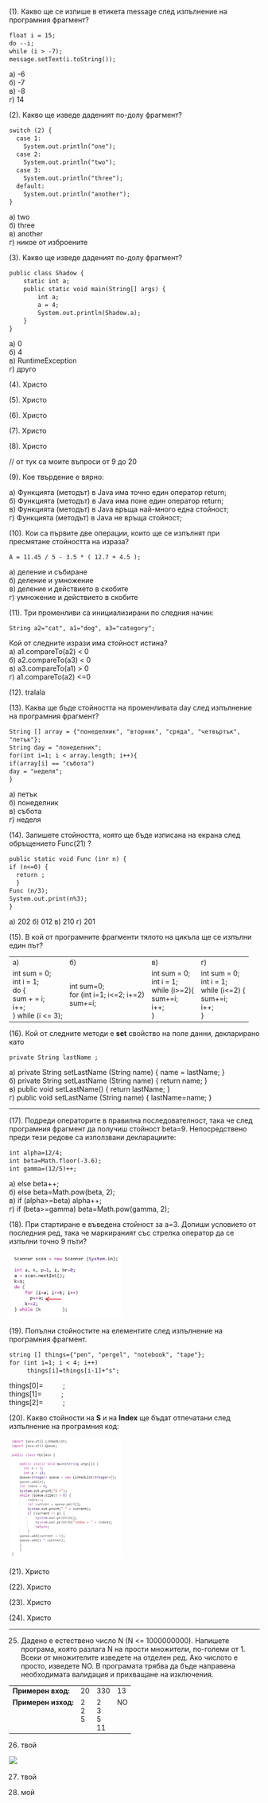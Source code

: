 <style>
  .markdown-body .highlight pre, .markdown-body pre, .markdown-body .highlight {
    background-color: transparent;
  }
</style>

(1). Какво ще се изпише в етикета message след изпълнение на програмния фрагмент?

```
float i = 15;
do --i;
while (i > -7);
message.setText(i.toString());
```

а) -6 <br>
б) -7 <br>
в) -8 <br>
г) 14 <br>

(2). Kакво ще изведе даденият по-долу фрагмент?

```
switch (2) {
  case 1:
    System.out.println("one");
  case 2:
    System.out.println("two");
  case 3:
    System.out.println("three");
  default:
    System.out.println("another");
}
```

а) two <br>
б) three <br>
в) another <br>
г) никое от изброените <br>


(3). Kакво ще изведе даденият по-долу фрагмент?

```
public class Shadow {
    static int a;
    public static void main(String[] args) {
        int a;
        a = 4;
        System.out.println(Shadow.a);
    }
}
```

а) 0 <br>
б) 4 <br>
в) RuntimeException <br>
г) друго <br>

(4). Христо

(5). Христо

(6). Христо

(7). Христо

(8). Христо

// от тук са моите въпроси от 9 до 20

(9). Кое твърдение е вярно:

а) Функцията (методът) в Java има точно един оператор return;<br>
б) Функцията (методът) в Java има поне един оператор return;<br>
в) Функцията (методът) в Java връща най-много една стойност;<br>
г) Функцията (методът) в Java не връща стойност;<br>


(10). Кои са първите две операции, които ще се изпълнят при пресмятане стойността на израза?
```
A = 11.45 / 5 - 3.5 * ( 12.7 + 4.5 );
```
а) деление и събиране <br>
б) деление и умножение <br>
в) деление и действието в скобите <br>
г) умножение и действието в скобите <br>


(11). Три променливи са инициализирани по следния начин:
```
String a2="cat", a1="dog", a3="category";
```
Кой от следните изрази има стойност истина? <br>
а) a1.compareTo(a2) < 0 <br> 
б) a2.compareTo(a3) < 0 <br> 
в) a3.compareTo(a1) > 0 <br> 
г) a1.compareTo(a2) <=0 <br> 



(12). tralala



(13). Каква ще бъде стойността на променливата day след изпълнение на програмния фрагмент?
```
String [] array = {"понеделник", "вторник", "сряда", "четвъртък", "петък"};
String day = "понеделник";
for(int i=1; i < array.length; i++){
if(array[i] == "събота")
day = "неделя";
}
```
а) петък <br>
б) понеделник <br>
в) събота <br>
г) неделя <br>


(14). Запишете стойността, която ще бъде изписана на екрана след обръщението Func(21) ?
```
public static void Func (inr n) {
if (n<=0) {
  return ;
  }
Func (n/3);
System.out.print(n%3);
}
```

а) 202
б) 012
в) 210
г) 201

(15). В кой от програмните фрагменти тялото на цикъла ще се изпълни един път?

<table>
  <tbody>
    <tr> <b>
      <td> а)</td>
      <td> б) </td>
      <td> в) </td>
      <td> г) </td>
      </b> </tr>
    <tr>
      <td>int sum = 0; <br>
        int i = 1; <br>
        do { <br>
        sum + = i; <br>
        i++; <br>
        } while (i <= 3);
        </td>
      <td> int sum=0; <br>
      for (int i=1; i<=2; i+=2) <br>
             sum+=i;
      </td>
      <td>int sum = 0; <br>
        int i = 1; <br>
        while (i>=2){ <br>
        sum+=i; <br>
        i++; <br>
        }  <br>      
      </td>
      <td>int sum = 0; <br>
        int i = 1; <br>
        while (i<=2) { <br>
        sum+=i; <br>
        i++; <br>
        } <br>
      </td>
    </tr>
  </tbody>
</table>

(16). Кой от следните методи е <b>set</b> свойство на поле данни, декларирано като
```
private String lastName ;
```
a) private String setLastName (String name) { name = lastName; } <br>
б) private String setLastName (String name) { return name; } <br>
в) public void setLastName() { return lastName; }  <br>
г) public void setLastName (String name) { lastName=name; } <br>


---------------------------

(17). Подреди операторите в правилна последователност, така че след програмния фрагмент да получиш стойност beta=9.
Непосредствено преди тези редове са използвани декларациите:
```
int alpha=12/4;
int beta=Math.floor(-3.6);
int gamma=(12/5)++;
```
а)  else beta++; <br>
б)  else beta=Math.pow(beta, 2); <br>
в)  if (alpha>=beta) alpha++; <br>
г)  if (beta>=gamma) beta=Math.pow(gamma, 2); <br>
   



(18). При стартиране е въведена стойност за а=3. Допиши условието от последния ред, така че маркираният със стрелка оператор да се изпълни точно 9 пъти? <br>

<img src="pic_1.jpg" width="45%"/>

(19). Попълни стойностите на елементите след изпълнение на програмния фрагмент.
```
string [] things={"pen", "pergel", "notebook", "tape"};
for (int i=1; i < 4; i++)
     things[i]=things[i-1]+"s";
```
things[0]= &nbsp;&nbsp;&nbsp;&nbsp;&nbsp;&nbsp;&nbsp;&nbsp;&nbsp;; <br>
things[1]= &nbsp;&nbsp;&nbsp;&nbsp;&nbsp;&nbsp;&nbsp;&nbsp;&nbsp;; <br>
things[2]= &nbsp;&nbsp;&nbsp;&nbsp;&nbsp;&nbsp;&nbsp;&nbsp;&nbsp;; <br>


(20). Какво стойности на <b>S</b> и на <b>Index</b> ще бъдат отпечатани след изпълнение на програмния код: <br>

<img src="pic_2.jpg" width="45%"/>

(21). Христо

(22). Христо

(23). Христо

(24). Христо

--------------------------
25. Дадено е естествено число N (N <= 1000000000). Напишете програма, която разлага N на прости множители, по-големи от 1. Всеки от множителите изведете на отделен ред. Ако числото е просто, изведете NO. В програмата трябва да бъде направена необходимата валидация и прихващане на изключения.


<table>
  <tbody>
    <tr>
      <td><b>Примерен вход:</b></td>
      <td>20 </td>
      <td>330 </td>
      <td>13 </td>
    </tr>
    <tr>
      <td><b>Примерен изход:<br> &nbsp;<br>&nbsp;<br>&nbsp;<br> </b></td>
      <td>2 <br>  2 <br> 5 <br>&nbsp;</td>
      <td>2 <br>  3 <br> 5 <br> 11</td>
      <td>NO <br> &nbsp;<br>&nbsp;<br> &nbsp;<br></td>
    </tr>
  </tbody>
</table>


26. твой
<img src="https://upload.wikimedia.org/wikipedia/commons/3/3f/Greven%2C_Fuestrup%2C_Dortmund-Ems-Kanal%2C_Alte_Fahrt%2C_Sicherheitssperrtor_--_2021_--_3918.jpg">


27. твой


28. мой



